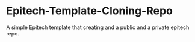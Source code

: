 # Epitech-Template-Cloning-Repo
A simple Epitech template that creating and a public and a private epitech repo.